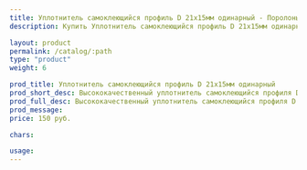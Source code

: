 ```yaml
---
title: Уплотнитель самоклеющийся профиль D 21х15мм одинарный - Поролоныч
description: Купить Уплотнитель самоклеющийся профиль D 21х15мм одинарный в розницу с доставкой по Москве.

layout: product
permalink: /catalog/:path
type: "product"
weight: 6

prod_title: Уплотнитель самоклеющийся профиль D 21х15мм одинарный
prod_short_desc: Высококачественный уплотнитель самоклеющийся профиля D черного цвета предназначен для устранения больших щелей на дверях и гаражных воротах. Улучшает тепло- и звукоизоляцию.
prod_full_desc: Высококачественный уплотнитель самоклеющийся профиля D черного цвета предназначен для устранения больших щелей на дверях и гаражных воротах. Улучшает тепло- и звукоизоляцию.
prod_message:
price: 150 руб.

chars:

usage:
---
```


